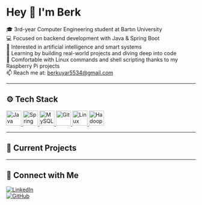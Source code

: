 # Hey 👋 I'm Berk

🎓 3rd-year Computer Engineering student at Bartın University  
💻 Focused on backend development with Java & Spring Boot  
🤖 Interested in artificial intelligence and smart systems  
🧠 Learning by building real-world projects and diving deep into code  
🐧 Comfortable with Linux commands and shell scripting thanks to my Raspberry Pi projects  
📫 Reach me at: berkuyar5534@gmail.com

---

## ⚙️ Tech Stack

<p align="left">
  <a href="https://www.java.com/" target="_blank" rel="noreferrer">
    <img src="https://cdn.jsdelivr.net/gh/devicons/devicon/icons/java/java-original.svg" height="40" alt="Java"/>
  </a>
  <a href="https://spring.io/projects/spring-boot" target="_blank" rel="noreferrer">
    <img src="https://cdn.jsdelivr.net/gh/devicons/devicon/icons/spring/spring-original.svg" height="40" alt="Spring Boot"/>
  </a>
  <a href="https://www.mysql.com/" target="_blank" rel="noreferrer">
    <img src="https://cdn.jsdelivr.net/gh/devicons/devicon/icons/mysql/mysql-original.svg" height="40" alt="MySQL"/>
  </a>
  <a href="https://git-scm.com/" target="_blank" rel="noreferrer">
    <img src="https://cdn.jsdelivr.net/gh/devicons/devicon/icons/git/git-original.svg" height="40" alt="Git"/>
  </a>
  <a href="https://www.linux.org/" target="_blank" rel="noreferrer">
    <img src="https://cdn.jsdelivr.net/gh/devicons/devicon/icons/linux/linux-original.svg" height="40" alt="Linux"/>
  </a>
 <a href="https://hadoop.apache.org/" target="_blank" rel="noreferrer">
    <img src="https://cdn.jsdelivr.net/gh/devicons/devicon/icons/hadoop/hadoop-original.svg" height="40" alt="Hadoop"/>
  </a>
</p>

---

## 🚧 Current Projects

---

## 🔗 Connect with Me

[![LinkedIn](https://img.shields.io/badge/LinkedIn-blue?style=flat-square&logo=linkedin&logoColor=white)](https://www.linkedin.com/in/berk-uyar-a11241249)  
[![GitHub](https://img.shields.io/badge/GitHub-000?style=flat-square&logo=github&logoColor=white)](https://github.com/berkuyar)

